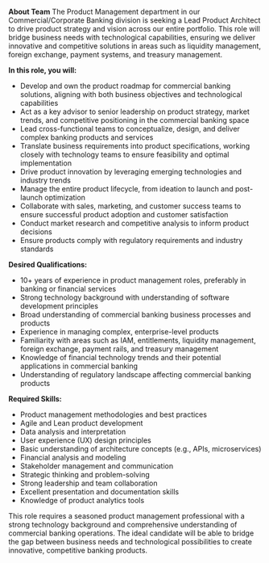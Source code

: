 **About Team**
The Product Management department in our Commercial/Corporate Banking division is seeking a Lead Product Architect to drive product strategy and vision across our entire portfolio. This role will bridge business needs with technological capabilities, ensuring we deliver innovative and competitive solutions in areas such as liquidity management, foreign exchange, payment systems, and treasury management.

**In this role, you will:**
* Develop and own the product roadmap for commercial banking solutions, aligning with both business objectives and technological capabilities
* Act as a key advisor to senior leadership on product strategy, market trends, and competitive positioning in the commercial banking space
* Lead cross-functional teams to conceptualize, design, and deliver complex banking products and services
* Translate business requirements into product specifications, working closely with technology teams to ensure feasibility and optimal implementation
* Drive product innovation by leveraging emerging technologies and industry trends
* Manage the entire product lifecycle, from ideation to launch and post-launch optimization
* Collaborate with sales, marketing, and customer success teams to ensure successful product adoption and customer satisfaction
* Conduct market research and competitive analysis to inform product decisions
* Ensure products comply with regulatory requirements and industry standards

**Desired Qualifications:**
* 10+ years of experience in product management roles, preferably in banking or financial services
* Strong technology background with understanding of software development principles
* Broad understanding of commercial banking business processes and products
* Experience in managing complex, enterprise-level products
* Familiarity with areas such as IAM, entitlements, liquidity management, foreign exchange, payment rails, and treasury management
* Knowledge of financial technology trends and their potential applications in commercial banking
* Understanding of regulatory landscape affecting commercial banking products

**Required Skills:**
* Product management methodologies and best practices
* Agile and Lean product development
* Data analysis and interpretation
* User experience (UX) design principles
* Basic understanding of architecture concepts (e.g., APIs, microservices)
* Financial analysis and modeling
* Stakeholder management and communication
* Strategic thinking and problem-solving
* Strong leadership and team collaboration
* Excellent presentation and documentation skills
* Knowledge of product analytics tools

This role requires a seasoned product management professional with a strong technology background and comprehensive understanding of commercial banking operations. The ideal candidate will be able to bridge the gap between business needs and technological possibilities to create innovative, competitive banking products.
